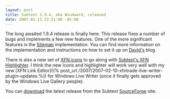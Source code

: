```yaml
---
layout: post
title: Subtext 1.9.4, aka Windward, released
date: 2007-02-11 22:51:00 -05:00
---
```


The long awaited 1.9.4 release is finally here. This release fixes a number of bugs and implements a few new features. One of the more significant features is the [Sitemap](http://sitemaps.org) implementation. You can find more information on the implementation and instructions on how to set it up on [David's](http://vidmar.net/weblog/archive/2007/01/31/Subtext-1.9.4--now-with-sitemap.aspx) blog.

There is also a new set of [XFN icons](http://stevenharman.net/blog/archive/2007/01/20/XFN_Microformat__with_Icon_Goodness.aspx) to go along with [Subtext's XFN Highlighter](http://haacked.com/archive/2006/04/05/MakingMicroformatsMoreVisibleAnnouncingTheXFNHighlighterScript.aspx). I think the new icons and highlighter will work very well with my new [XFN Link Editor]({% post_url /2007/2007-02-10-xfntrade-live-writer-plugin-updates %}) for Windows Live Writer (once it finally gets approved by the Windows Live Gallery people).

You can [download](https://sourceforge.net/project/showfiles.php?group_id=137896) the latest release from the Subtext [SourceForge](https://sourceforge.net/projects/subtext/) site.
